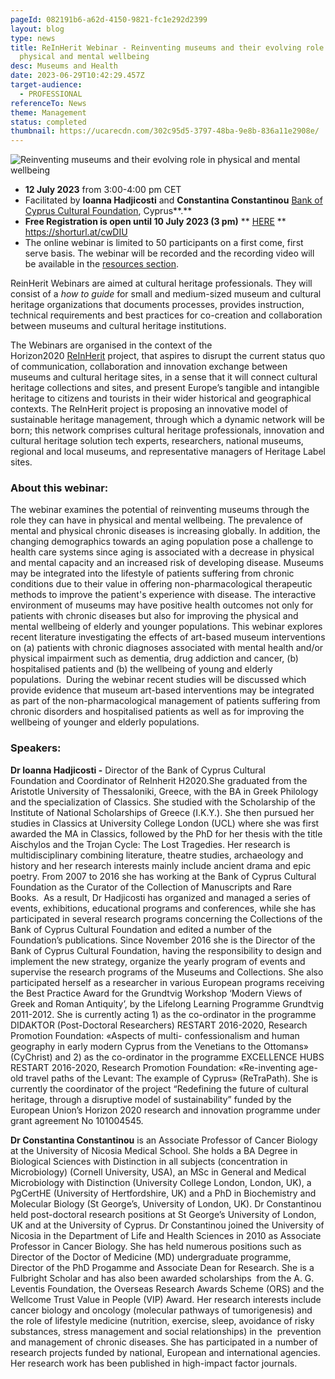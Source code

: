```yaml
---
pageId: 082191b6-a62d-4150-9821-fc1e292d2399
layout: blog
type: news
title: ReInHerit Webinar - Reinventing museums and their evolving role in
  physical and mental wellbeing
desc: Museums and Health
date: 2023-06-29T10:42:29.457Z
target-audience:
  - PROFESSIONAL
referenceTo: News
theme: Management
status: completed
thumbnail: https://ucarecdn.com/302c95d5-3797-48ba-9e8b-836a11e2908e/
---
```

![ Reinventing museums and their evolving role in physical and mental wellbeing](https://ucarecdn.com/0ef380f6-b767-4ca9-a15c-38103ab33ed4/ " Reinventing museums and their evolving role in physical and mental wellbeing")

* **12 July 2023** from 3:00-4:00 pm CET
* Facilitated by **Ioanna Hadjicosti** and **Constantina Constantinou** [Bank of Cyprus Cultural Foundation](https://www.boccf.org/), Cyprus**.**
* **Free Registration is open until 10 July 2023 (3 pm)** \*\* [HERE](https://docs.google.com/forms/d/e/1FAIpQLSfvIHXBCfnYOOK8i0u41GhY4gDh_jR94MbR78-2KM5mLEWwlA/viewform) \*\*\
  <https://shorturl.at/cwDIU>
* The online webinar is limited to 50 participants on a first come, first serve basis. The webinar will be recorded and the recording video will be available in the [resources section](https://reinherit-hub.eu/webinars).

ReinHerit Webinars are aimed at cultural heritage professionals. They will consist of a *how to guide* for small and medium-sized museum and cultural heritage organizations that documents processes, provides instruction, technical requirements and best practices for co-creation and collaboration between museums and cultural heritage institutions.

The Webinars are organised in the context of the  Horizon2020 [ReInHerit](https://www.reinherit.eu) project, that aspires to disrupt the current status quo of communication, collaboration and innovation exchange between museums and cultural heritage sites, in a sense that it will connect cultural heritage collections and sites, and present Europe’s tangible and intangible heritage to citizens and tourists in their wider historical and geographical contexts. The ReInHerit project is proposing an innovative model of sustainable heritage management, through which a dynamic network will be born; this network comprises cultural heritage professionals, innovation and cultural heritage solution tech experts, researchers, national museums, regional and local museums, and representative managers of Heritage Label sites. 

### About this webinar:

The webinar examines the potential of reinventing museums through the role they can have in physical and mental wellbeing. The prevalence of mental and physical chronic diseases is increasing globally. In addition, the changing demographics towards an aging population pose a challenge to health care systems since aging is associated with a decrease in physical and mental capacity and an increased risk of developing disease. Museums may be integrated into the lifestyle of patients suffering from chronic conditions due to their value in offering non-pharmacological therapeutic methods to improve the patient's experience with disease. The interactive environment of museums may have positive health outcomes not only for patients with chronic diseases but also for improving the physical and mental wellbeing of elderly and younger populations. This webinar explores recent literature investigating the effects of art-based museum interventions on (a) patients with chronic diagnoses associated with mental health and/or physical impairment such as dementia, drug addiction and cancer, (b) hospitalised patients and (b) the wellbeing of young and elderly populations.  During the webinar recent studies will be discussed which provide evidence that museum art-based interventions may be integrated as part of the non-pharmacological management of patients suffering from chronic disorders and hospitalised patients as well as for improving the wellbeing of younger and elderly populations.

### Speakers:

**Dr Ioanna Hadjicosti -** Director of the Bank of Cyprus Cultural Foundation and Coordinator of ReInherit H2020.She graduated from the Aristotle University of Thessaloniki, Greece, with the BA in Greek Philology and the specialization of Classics. She studied with the Scholarship of the Institute of National Scholarships of Greece (Ι.Κ.Υ.).  She then pursued her studies in Classics at University College London (UCL) where she was first awarded the MA in Classics, followed by the PhD for her thesis with the title Aischylos and the Trojan Cycle: The Lost Tragedies. Her research is multidisciplinary combining literature, theatre studies, archaeology and history and her research interests mainly include ancient drama and epic poetry. From 2007 to 2016 she has working at the Bank of Cyprus Cultural Foundation as the Curator of the Collection of Manuscripts and Rare Books.  As a result, Dr Hadjicosti has organized and managed a series of events, exhibitions, educational programs and conferences, while she has participated in several research programs concerning the Collections of the Bank of Cyprus Cultural Foundation and edited a number of the Foundation’s publications. Since November 2016 she is the Director of the Bank of Cyprus Cultural Foundation, having the responsibility to design and implement the new strategy, organize the yearly program of events and supervise the research programs of the Museums and Collections. She also participated herself as a researcher in various European programs receiving the Best Practice Award for the Grundtvig Workshop ‘Modern Views of Greek and Roman Antiquity’, by the Lifelong Learning Programme Grundtvig 2011-2012. She is currently acting 1) as the co-ordinator in the programme DIDAKTOR (Post-Doctoral Researchers) RESTART 2016-2020, Research Promotion Foundation: «Aspects of multi- confessionalism and human geography in early modern Cyprus from the Venetians to the Ottomans» (CyChrist) and 2) as the co-ordinator in the programme EXCELLENCE HUBS RESTART 2016-2020, Research Promotion Foundation: «Re-inventing age-old travel paths of the Levant: The example of Cyprus» (ReTraPath). She is currently the coordinator of the project “Redefining the future of cultural heritage, through a disruptive model of sustainability” funded by the European Union’s Horizon 2020 research and innovation programme under grant agreement No 101004545.

**Dr Constantina Constantinou** is an Associate Professor of Cancer Biology at the University of Nicosia Medical School. She holds a BA Degree in Biological Sciences with Distinction in all subjects (concentration in Microbiology) (Cornell University, USA), an MSc in General and Medical Microbiology with Distinction (University College London, London, UK), a PgCertHE (University of Hertfordshire, UK) and a PhD in Biochemistry and Molecular Biology (St George’s, University of London, UK). Dr Constantinou held post-doctoral research positions at St George’s University of London, UK and at the University of Cyprus. Dr Constantinou joined the University of Nicosia in the Department of Life and Health Sciences in 2010 as Associate Professor in Cancer Biology. She has held numerous positions such as Director of the Doctor of Medicine (MD) undergraduate programme, Director of the PhD Progamme and Associate Dean for Research. She is a Fulbright Scholar and has also been awarded scholarships  from the A. G. Leventis Foundation, the Overseas Research Awards Scheme (ORS) and the Wellcome Trust Value in People (VIP) Award. Her research interests include cancer biology and oncology (molecular pathways of tumorigenesis) and the role of lifestyle medicine (nutrition, exercise, sleep, avoidance of risky substances, stress management and social relationships) in the  prevention and management of chronic diseases. She has participated in a number of research projects funded by national, European and international agencies. Her research work has been published in high-impact factor journals.